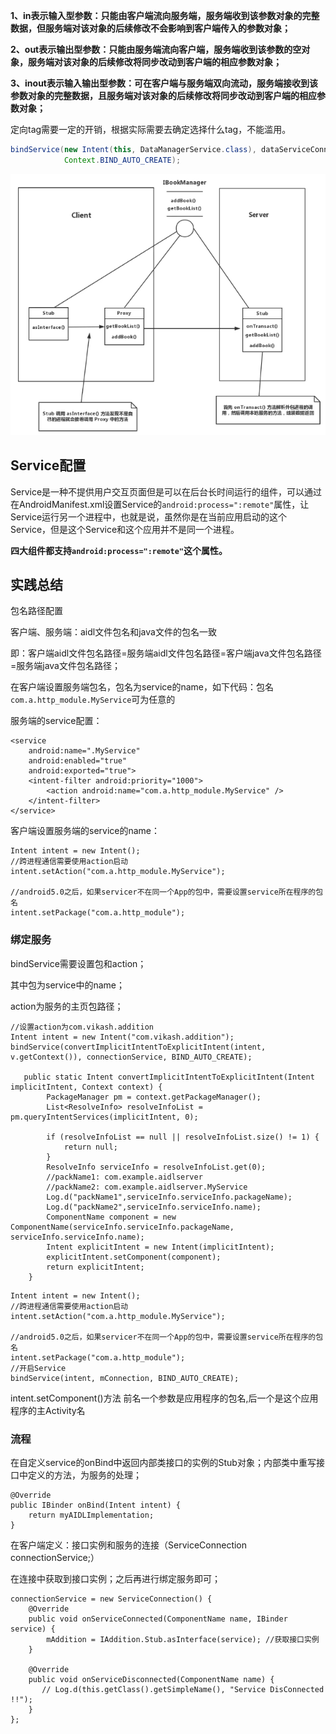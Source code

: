 

**1、in表示输入型参数：只能由客户端流向服务端，服务端收到该参数对象的完整数据，但服务端对该对象的后续修改不会影响到客户端传入的参数对象；**

**2、out表示输出型参数：只能由服务端流向客户端，服务端收到该参数的空对象，服务端对该对象的后续修改将同步改动到客户端的相应参数对象；**

**3、inout表示输入输出型参数：可在客户端与服务端双向流动，服务端接收到该参数对象的完整数据，且服务端对该对象的后续修改将同步改动到客户端的相应参数对象；**



定向tag需要一定的开销，根据实际需要去确定选择什么tag，不能滥用。



```java
bindService(new Intent(this, DataManagerService.class), dataServiceConnection,
            Context.BIND_AUTO_CREATE);
```



![image-20200613145600299](AIDL使用/image-20200613145600299.png)



## Service配置

 Service是一种不提供用户交互页面但是可以在后台长时间运行的组件，可以通过在AndroidManifest.xml设置Service的`android:process=":remote"`属性，让Service运行另一个进程中，也就是说，虽然你是在当前应用启动的这个Service，但是这个Service和这个应用并不是同一个进程。



**四大组件都支持`android:process=":remote"`这个属性。**



## 实践总结

包名路径配置

客户端、服务端：aidl文件包名和java文件的包名一致

即：客户端aidl文件包名路径=服务端aidl文件包名路径=客户端java文件包名路径=服务端java文件包名路径；

在客户端设置服务端包名，包名为service的name，如下代码：包名`com.a.http_module.MyService`可为任意的

服务端的service配置：

```
<service
    android:name=".MyService"
    android:enabled="true"
    android:exported="true">
    <intent-filter android:priority="1000">
        <action android:name="com.a.http_module.MyService" />
    </intent-filter>
</service>
```

客户端设置服务端的service的name：

```
Intent intent = new Intent();
//跨进程通信需要使用action启动
intent.setAction("com.a.http_module.MyService");

//android5.0之后，如果servicer不在同一个App的包中，需要设置service所在程序的包名
intent.setPackage("com.a.http_module");
```



### 绑定服务

bindService需要设置包和action；

其中包为service中的name；

action为服务的主页包路径；

```
//设置action为com.vikash.addition
Intent intent = new Intent("com.vikash.addition");
bindService(convertImplicitIntentToExplicitIntent(intent, v.getContext()), connectionService, BIND_AUTO_CREATE);

   public static Intent convertImplicitIntentToExplicitIntent(Intent implicitIntent, Context context) {
        PackageManager pm = context.getPackageManager();
        List<ResolveInfo> resolveInfoList = pm.queryIntentServices(implicitIntent, 0);

        if (resolveInfoList == null || resolveInfoList.size() != 1) {
            return null;
        }
        ResolveInfo serviceInfo = resolveInfoList.get(0);
        //packName1: com.example.aidlserver
        //packName2: com.example.aidlserver.MyService
        Log.d("packName1",serviceInfo.serviceInfo.packageName);
        Log.d("packName2",serviceInfo.serviceInfo.name);
        ComponentName component = new ComponentName(serviceInfo.serviceInfo.packageName, serviceInfo.serviceInfo.name);
        Intent explicitIntent = new Intent(implicitIntent);
        explicitIntent.setComponent(component);
        return explicitIntent;
    }
```

```
Intent intent = new Intent();
//跨进程通信需要使用action启动
intent.setAction("com.a.http_module.MyService");

//android5.0之后，如果servicer不在同一个App的包中，需要设置service所在程序的包名
intent.setPackage("com.a.http_module");
//开启Service
bindService(intent, mConnection, BIND_AUTO_CREATE);
```



intent.setComponent()方法
前名一个参数是应用程序的包名,后一个是这个应用程序的主Activity名



### 流程

在自定义service的onBind中返回内部类接口的实例的Stub对象；内部类中重写接口中定义的方法，为服务的处理；

```
@Override
public IBinder onBind(Intent intent) {
    return myAIDLImplementation;
}
```

在客户端定义：接口实例和服务的连接（ServiceConnection connectionService;）

在连接中获取到接口实例；之后再进行绑定服务即可；

```
connectionService = new ServiceConnection() {
    @Override
    public void onServiceConnected(ComponentName name, IBinder service) {
        mAddition = IAddition.Stub.asInterface(service); //获取接口实例
    }

    @Override
    public void onServiceDisconnected(ComponentName name) {
       // Log.d(this.getClass().getSimpleName(), "Service DisConnected !!");
    }
};
```











